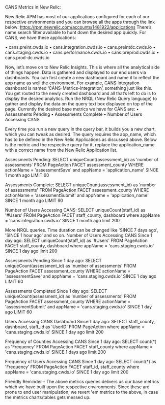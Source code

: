 CANS Metrics in New Relic:

New Relic APM has most of our applications configured for each of our respective environments and you can browse all the apps through the link below:
https://rpm.newrelic.com/accounts/1481922/applications
There’s name search filter available to hunt down the desired app quickly. For CANS, we have these applications:

•	cans.preint.cwds.io
•	cans.integration.cwds.io
•	cans.preintdc.cwds.io
•	cans.staging.cwds.io
•	cans.performance.cwds.io
•	cans.preprod.cwds.io
•	cans.prod-dc.cwds.io

Now, let’s move on to New Relic Insights. This is where all the analytical side of things happen. Data is gathered and displayed to our end users via dashboards. You can first create a new dashboard and name it to reflect the app name as well the environment. For example, CANS Integration dashboard is named ‘CANS-Metrics-Integration’, something just like this.
You get routed to the newly created dashboard and all that’s left to do is to display the desired analytics. Run the NRQL (New Relic Query language) to gather and display the data on the query text box displayed on top of the page. Currently the desired base metrics we have for CANS are:
•	Assessments Pending
•	Assessments Complete
•	Number of Users Accessing CANS

Every time you run a new query in the query bar, it builds you a new chart, which you can tweak as desired. The query requires the app_name, which has to be defined in the New Relic Applications as discussed above. Below is the metric and the respective query for it, replace the application_name with a correct name from the New Relic Application list.


Assessments Pending:
SELECT uniqueCount(assessment_id) as 'number of assessments' FROM PageAction FACET assessment_county WHERE actionName = 'assessmentSave' and appName = 'application_name' SINCE 1 month ago LIMIT 60

Assessments Complete:
SELECT uniqueCount(assessment_id) as 'number of assessments' FROM PageAction FACET assessment_county WHERE actionName = 'assessmentSubmit' and appName = 'application_name' SINCE 1 month ago LIMIT 60

Number of Users Accessing CANS:
SELECT uniqueCount(staff_id) as '#Users' FROM PageAction FACET staff_county, dashboard where appName = 'cans.integration.cwds.io' SINCE 1 month ago limit 200

More NRQL queries. Time duration can be changed like 'SINCE 7 days ago', 'SINCE 1 hour ago' and so on. 
Number of Users Accessing CANS Since 1 day ago:
SELECT uniqueCount(staff_id) as '#Users' FROM PageAction FACET staff_county, dashboard where appName = 'cans.staging.cwds.io' SINCE 1 day ago limit 200

Assessments Pending Since 1 day ago:
SELECT uniqueCount(assessment_id) as 'number of assessments' FROM PageAction FACET assessment_county WHERE actionName = 'assessmentSave' and appName = 'cans.staging.cwds.io' SINCE 1 day ago LIMIT 60

Assessments Completed Since 1 day ago: 
SELECT uniqueCount(assessment_id) as 'number of assessments' FROM PageAction FACET assessment_county WHERE actionName = 'assessmentSubmit' and appName = 'cans.staging.cwds.io' SINCE 1 day ago LIMIT 60

Users Accessing CANS Dashboard Since 1 day ago:
SELECT staff_county, dashboard, staff_id as 'UserID' FROM PageAction where appName = 'cans.staging.cwds.io' SINCE 1 day ago limit 200

Frequency of Counties Accessing CANS Since 1 day ago:
SELECT count(*) as 'Frequency' FROM PageAction FACET staff_county where appName = 'cans.staging.cwds.io' SINCE 1 days ago limit 200

Frequency of Users Accessing CANS Since 1 day ago:
SELECT count(*) as 'Frequency' FROM PageAction FACET staff_id, staff_county where appName = 'cans.staging.cwds.io' SINCE 1 day ago limit 200


Friendly Reminder - The above metrics queries delivers us our base metrics which we have built upon the respective environments. Since these are prone to end user manipulation, we revert 'em metrics to the above, in case the metrics charts/tables gets messed up.
